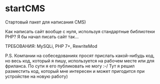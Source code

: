 # startCMS
Стартовый пакет для написания CMS)

Как написать сайт вообще с нуля, используя стандартные библиотеки PHP? Я бы начал писать сайт так...

ТРЕБОВАНИЯ:
MySQLi, PHP 7+, RewriteMod

P.S. Компании на собеседованиях просят прислать какой-нибудь код, но весь код, который я пишу, используется на рабочем месте или для фриланса. По сути я его публиковать не могу :-/ Тут я решил разместить код, который мне интересен и может пригодится при устройстве на новую работу)
